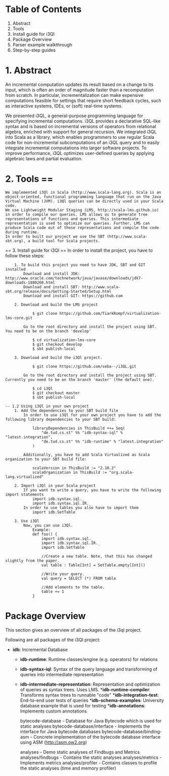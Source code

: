 # Table of Contents

1. Abstract
2. Tools
3. Install guide for i3Ql
4. Package Overview
5. Parser example walkthrough
6. Step-by-step guides
	

# 1. Abstract	
	
An incremental computation updates its result based on a change to its input, which is often an order of magnitude faster than a recomputation from scratch. In particular, incrementalization can make expensive computations feasible for settings that require short feedback cycles, such as interactive systems, IDEs, or (soft) real-time systems. 
	
We presented i3QL, a general-purpose programming language for specifying incremental computations. i3QL provides a declarative SQL-like syntax and is based on incremental versions of operators from relational algebra, enriched with support for general recursion. We integrated i3QL into Scala as a library, which enables programmers to use regular Scala code for non-incremental subcomputations of an i3QL query and to easily integrate incremental computations into larger software projects. To improve performance, i3QL optimizes user-defined queries by applying algebraic laws and partial evaluation.
	
# 2. Tools ==
	
	We implemented i3Ql in Scala (http://www.scala-lang.org). Scala is an object-oriented, functional programming language that run on the Java Virtual Machine (JVM). i3Ql queries can be directly used in your Scala code.
	We use Lightweight Modular Staging (LMS, http://scala-lms.github.io) in order to compile our queries. LMS allows us to generate tree representations of functions and queries. This intermediate representation is used to optimize our queries. Further, LMS can produce Scala code out of these representations and compile the code during runtime. 
	In order to built our project we use the SBT (http://www.scala-sbt.org), a build tool for Scala projects. 
	
== 3. Install guide for i3Ql ==
		In order to install the project, you have to follow these steps:

		1. To build this project you need to have JDK, SBT and GIT installed
			Download and install JDK: http://www.oracle.com/technetwork/java/javase/downloads/jdk7-downloads-1880260.html
			Download and install SBT: http://www.scala-sbt.org/release/docs/Getting-Started/Setup.html
			Download and install GIT: https://github.com

		2. Download and build the LMS project

				$ git clone https://github.com/TiarkRompf/virtualization-lms-core.git

			Go to the root directory and install the project using SBT. You need to be on the branch 'develop'

				$ cd virtualization-lms-core
				$ git checkout develop
				$ sbt publish-local

		3. Download and build the i3Ql project.

				$ git clone https://github.com/seba--/i3QL.git

			Go to the root directory and install the project using SBT. Currently you need to be on the branch 'master' (the default one).

				$ cd i3Ql
				$ git checkout master
				$ sbt publish-local
	
	-- 1.2 Using i3Ql in your own project
		1. Add the dependencies to your SBT build file
			In order to use i3Ql for your own project you have to add the following library dependencies to your SBT build:		
			
				libraryDependencies in ThisBuild ++= Seq(
					"de.tud.cs.st" %% "idb-syntax-iql" % "latest.integration",
					"de.tud.cs.st" %% "idb-runtime" % "latest.integration"
				)
				
			Additionally, you have to add Scala Virtualized as Scala organization to your SBT build file:
			
				scalaVersion in ThisBuild := "2.10.2"
				scalaOrganization in ThisBuild := "org.scala-lang.virtualized"
		
		2. Import i3Ql in your Scala project
			If you want to write a query, you have to write the following import statements
				import idb.syntax.iql._
				import idb.syntax.iql.IR._
			In order to use tables you also have to import them
				import idb.SetTable
		
		3. Use i3Ql
			Now, you can use i3Ql.
				Example:
				def foo() {
					import idb.syntax.iql._
					import idb.syntax.iql.IR._
					import idb.SetTable
					
					//Create a new table. Note, that this has changed slightly from the paper.
					val table : Table[Int] = SetTable.empty[Int]()
					
					//Write your query.
					val query = SELECT (*) FROM table	

					//Add elements to the table.
					table += 1
				}

# Package Overview

This section gives an overview of all packages of the i3ql project.
	
Following are all packages of the i3Ql project:

* __idb__: Incremental Database
	* __idb-runtime__: Runtime classes/engine (e.g. operators) for relations
	* __idb-syntax-iql__: Syntax of the query language and transforming of queries into intermediate representation
	* __idb-intermediate-representation__: Representation and optimization of queries as syntax trees. Uses LMS.
	*__idb-runtime-compiler__: Transforms syntax trees to runnable "code"
	*__idb-integration-test__: End-to-end user tests of queries
	*__idb-schema-examples__: University database example that is used for testing
	*__idb-annotations__: Implements custom annotations
		
		bytecode-database - Database for Java Bytecode which is used for static analyses
		bytecode-database/interface - Implements the interface for Java bytecode databases
		bytecode-database/binding-asm - Concrete implementation of the bytecode database interface using ASM (http://asm.ow2.org)
		
		analyses - Demo static analyses of Findbugs and Metrics
		analyses/findbugs - Contains the static analyses
		analyses/metrics - Implements metrics 
		analyses/profiler - Contains classes to profile the static analyses (time and memory profiler)
